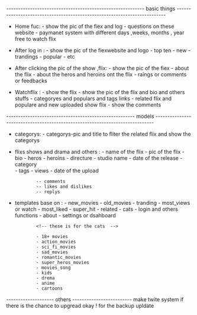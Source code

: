 ---------------------------------------------------------- basic things -------------------------------------------------------------------------
-  Home fuc:
              - show the pic of the fiex and log 
              - questions on these website 
              - paymanet system with different days ,weeks, months , year free to watch flix

-  After log in :
              - show the pic of the fiexwebsite and logo
              - top ten 
              - new
              - trandings
              - popular
              - etc

-  After clicking the pic of the show ,flix:
              - show the pic of the fiex 
              - about the flix
              - about the heros and heroins ont the flix 
              - raings or comments or feedbacks 

- Watchflix :
              - show the flix 
              - show the pic of the flix and bio and others stuffs 
              - categoryes and populars and tags links
              - related flix and populare and new uploaded show flix 
              - show the comments

------------------------------------------------------  models  -----------------------------------------------------------------------------

- categorys:
              - categorys-pic and title to fliter the related flix and show the categorys 

- flixs shows and drama and others :
              - name of the flix 
              - pic of the flix
              - bio
              - heros
              - heroins
              - directure 
              - studio name 
              - date of the release
              - category  
              - tags
              - views
              - date of the upload 

              -- comments 
              -- likes and dislikes
              -- replys 



- templates base on :
              - new_movies
              - old_movies 
              - tranding 
              - most_views or watch
              - most_liked 
              - super_hit
              - related
              - cats 
              - login and others functions
              - about
              - settings or dsahboard 


              <!-- these is for the cats  -->

              - 18+ movies
              - action_movies
              - sci_fi_movies 
              - sad_movies
              - romantic_movies
              - super_heros_movies
              - movies_song 
              - kids
              - drema 
              - anime 
              - cartoons





-------------------- others -------------------------
make twite system if there is the chance to upgread okay ! for the backup upldate
